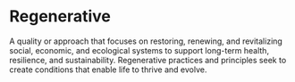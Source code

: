 # Regenerative

A quality or approach that focuses on restoring, renewing, and revitalizing social, economic, and ecological systems to support long-term health, resilience, and sustainability. Regenerative practices and principles seek to create conditions that enable life to thrive and evolve.